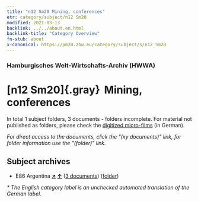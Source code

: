 ```yaml
---
title: "n12 Sm20 Mining, conferences"
etr: category/subject/n12 Sm20
modified: 2021-03-13
backlink: ../../about.en.html
backlink-title: "Category Overview"
fn-stub: about
x-canonical: https://pm20.zbw.eu/category/subject/s/n12_Sm20
---
```


### Hamburgisches Welt-Wirtschafts-Archiv (HWWA)
# [n12 Sm20]{.gray}&#8201; Mining, conferences&#160; 





In total 1 subject folders, 3 documents - folders incomplete.
For material not published as folders, please check the [digitized micro-films](/film/h1_sh.de.html) (in German).

_For direct access to the documents, click the "(xy documents)" link, for folder information use the "(folder)" link._

## Subject archives


- E86 Argentina [**&nearr;**](../../../geo/i/141692/about.en.html "Argentina (all folders)") [**&uarr;**](../../../geo/about.en.html#E86 "Country category system") (<a href="https://pm20.zbw.eu/dfgview/sh/141692,215484" title="about: Argentina : Mining, conferences" target="_blank">3 documents</a>) ([folder](../../../../folder/sh/1416xx/141692/2154xx/215484/about.en.html))


_* The English category label is an unchecked automated translation of the German label._


